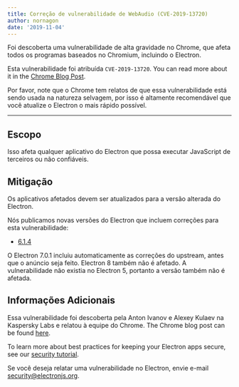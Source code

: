 ```yaml
---
title: Correção de vulnerabilidade de WebAudio (CVE-2019-13720)
author: nornagon
date: '2019-11-04'
---
```


Foi descoberta uma vulnerabilidade de alta gravidade no Chrome, que afeta todos os programas baseados no Chromium, incluindo o Electron.

Esta vulnerabilidade foi atribuída `CVE-2019-13720`.  You can read more about it in the [Chrome Blog Post][announcement].

Por favor, note que o Chrome tem relatos de que essa vulnerabilidade está sendo usada na natureza selvagem, por isso é altamente recomendável que você atualize o Electron o mais rápido possível.

---

## Escopo

Isso afeta qualquer aplicativo do Electron que possa executar JavaScript de terceiros ou não confiáveis.

## Mitigação

Os aplicativos afetados devem ser atualizados para a versão alterada do Electron.

Nós publicamos novas versões do Electron que incluem correções para esta vulnerabilidade:
  * [6.1.4](https://github.com/electron/electron/releases/tag/v6.1.4)

O Electron 7.0.1 incluiu automaticamente as correções do upstream, antes que o anúncio seja feito. Electron 8 também não é afetado. A vulnerabilidade não existia no Electron 5, portanto a versão também não é afetada.

## Informações Adicionais

Essa vulnerabilidade foi descoberta pela Anton Ivanov e Alexey Kulaev na Kaspersky Labs e relatou à equipe do Chrome. The Chrome blog post can be found [here][announcement].

To learn more about best practices for keeping your Electron apps secure, see our [security tutorial][].

Se você deseja relatar uma vulnerabilidade no Electron, envie e-mail security@electronjs.org.

[security tutorial]: https://electronjs.org/docs/tutorial/security
[announcement]: https://chromereleases.googleblog.com/2019/10/stable-channel-update-for-desktop_31.html
[announcement]: https://chromereleases.googleblog.com/2019/10/stable-channel-update-for-desktop_31.html
